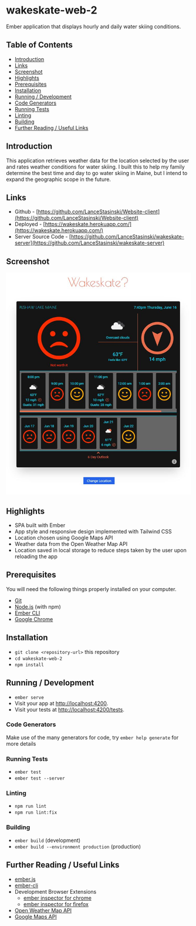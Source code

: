 # wakeskate-web-2

Ember application that displays hourly and daily water skiing conditions.

## Table of Contents

- [Introduction](#introduction)
- [Links](#links)
- [Screenshot](#screenshot)
- [Highlights](#highlights)
- [Prerequisites](#prerequisites)
- [Installation](#installation)
- [Running / Development](#running--development)
- [Code Generators](#code-generators)
- [Running Tests](#running-tests)
- [Linting](#linting)
- [Building](#building)
- [Further Reading / Useful Links](#further-reading--useful-links)

## Introduction

This application retrieves weather data for the location selected by the user and rates weather conditions for water skiing. I built this to help my family determine the best time and day to go water skiing in Maine, but I intend to expand the geographic scope in the future.

## Links

- Github - [https://github.com/LanceStasinski/Website-client](https://github.com/LanceStasinski/Website-client)
- Deployed - [https://wakeskate.herokuapp.com/](https://wakeskate.herokuapp.com/)
- Server Source Code - [https://github.com/LanceStasinski/wakeskate-server](https://github.com/LanceStasinski/wakeskate-server)

## Screenshot

![screenshot](./screenshots/screenshot.JPG)

## Highlights

- SPA built with Ember
- App style and responsive design implemented with Tailwind CSS
- Location chosen using Google Maps API
- Weather data from the Open Weather Map API
- Location saved in local storage to reduce steps taken by the user upon reloading the app

## Prerequisites

You will need the following things properly installed on your computer.

- [Git](https://git-scm.com/)
- [Node.js](https://nodejs.org/) (with npm)
- [Ember CLI](https://cli.emberjs.com/release/)
- [Google Chrome](https://google.com/chrome/)

## Installation

- `git clone <repository-url>` this repository
- `cd wakeskate-web-2`
- `npm install`

## Running / Development

- `ember serve`
- Visit your app at [http://localhost:4200](http://localhost:4200).
- Visit your tests at [http://localhost:4200/tests](http://localhost:4200/tests).

### Code Generators

Make use of the many generators for code, try `ember help generate` for more details

### Running Tests

- `ember test`
- `ember test --server`

### Linting

- `npm run lint`
- `npm run lint:fix`

### Building

- `ember build` (development)
- `ember build --environment production` (production)

## Further Reading / Useful Links

- [ember.js](https://emberjs.com/)
- [ember-cli](https://cli.emberjs.com/release/)
- Development Browser Extensions
  - [ember inspector for chrome](https://chrome.google.com/webstore/detail/ember-inspector/bmdblncegkenkacieihfhpjfppoconhi)
  - [ember inspector for firefox](https://addons.mozilla.org/en-US/firefox/addon/ember-inspector/)
- [Open Weather Map API](https://openweathermap.org/api)
- [Google Maps API](https://mapsplatform.google.com/)
